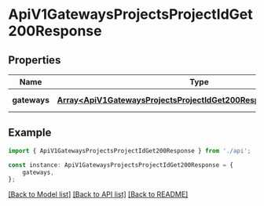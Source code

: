 # ApiV1GatewaysProjectsProjectIdGet200Response


## Properties

Name | Type | Description | Notes
------------ | ------------- | ------------- | -------------
**gateways** | [**Array&lt;ApiV1GatewaysProjectsProjectIdGet200ResponseGatewaysInner&gt;**](ApiV1GatewaysProjectsProjectIdGet200ResponseGatewaysInner.md) |  | [default to undefined]

## Example

```typescript
import { ApiV1GatewaysProjectsProjectIdGet200Response } from './api';

const instance: ApiV1GatewaysProjectsProjectIdGet200Response = {
    gateways,
};
```

[[Back to Model list]](../README.md#documentation-for-models) [[Back to API list]](../README.md#documentation-for-api-endpoints) [[Back to README]](../README.md)
